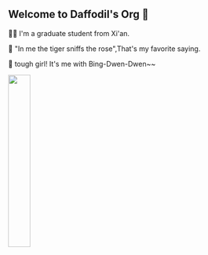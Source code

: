 ## Welcome to Daffodil's Org 👋

<!--

**Here are some ideas to get you started:**

🙋‍♀️ A short introduction - what is your organization all about?
🌈 Contribution guidelines - how can the community get involved?
👩‍💻 Useful resources - where can the community find your docs? Is there anything else the community should know?
🍿 Fun facts - what does your team eat for breakfast?
🧙 Remember, you can do mighty things with the power of [Markdown](https://docs.github.com/github/writing-on-github/getting-started-with-writing-and-formatting-on-github/basic-writing-and-formatting-syntax)
-->

🙋‍♀️ I'm a graduate student from Xi'an.

🌈 "In me the tiger sniffs the rose",That's my favorite saying.

🍿  tough girl! It's me with Bing-Dwen-Dwen~~


<img src=https://user-images.githubusercontent.com/101808060/159870562-a8f8693f-d033-4931-ae36-c373c954eb57.jpg width=30% />
